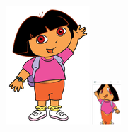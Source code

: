 
<H1 Funny Mirror Image Implementation </H1>
<p>
<img src="dora.png"/>
  <img src="FunnyImage.PNG" height=100/>
 </p>

